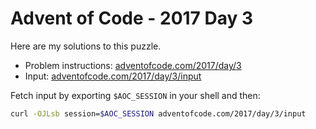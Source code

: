 # Advent of Code - 2017 Day 3
Here are my solutions to this puzzle.

* Problem instructions: [adventofcode.com/2017/day/3](https://adventofcode.com/2017/day/3)
* Input: [adventofcode.com/2017/day/3/input](https://adventofcode.com/2017/day/3/input)

Fetch input by exporting `$AOC_SESSION` in your shell and then:
```bash
curl -OJLsb session=$AOC_SESSION adventofcode.com/2017/day/3/input
```
